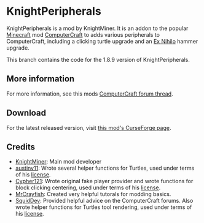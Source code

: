 # KnightPeripherals

KnightPeripherals is a mod by KnightMiner. It is an addon to the popular [Minecraft](//minecraft.net) mod [ComputerCraft](//www.computercraft.info/) to adds various peripherals to ComputerCraft, including a clicking turtle upgrade and an [Ex Nihilo](//www.minecraftforum.net/forums/topic/1291850) hammer upgrade.

This branch contains the code for the 1.8.9 version of KnightPeripherals.

## More information

For more information, see this mods [ComputerCraft forum thread](http://www.computercraft.info/forums2/index.php?/topic/25803-).

## Download

For the latest released version, visit [this mod's CurseForge page](http://minecraft.curseforge.com/projects/knightperipherals).

## Credits

* [KnightMiner](https://github.com/KnightMiner): Main mod developer
* [austinv11](https://github.com/austinv11): Wrote several helper functions for Turtles, used under terms of his [license](https://github.com/austinv11/PeripheralsPlusPlus/blob/master/LICENSE.md).
* [Cypher121](https://github.com/Cypher121): Wrote original fake player provider and wrote functions for block clicking centering, used under terms of his [license](https://github.com/Cypher121/Clickety/blob/master/LICENSE).
* [MrCrayfish](https://github.com/MrCrayfish): Created very helpful tutorals for modding basics.
* [SquidDev](https://github.com/SquidDev-CC): Provided helpful advice on the ComputerCraft forums. Also wrote helper functions for Turtles tool rendering, used under terms of his [license](https://github.com/austinv11/PeripheralsPlusPlus/blob/master/LICENSE.md).
